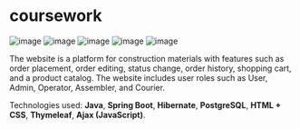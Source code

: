 # coursework

![image](https://github.com/trashplusplus/coursework/assets/19663951/1e8e330a-53bc-4169-9c01-b93dd941d4ee)
![image](https://github.com/trashplusplus/coursework/assets/19663951/8a20d32b-9317-4284-b742-4b190edfdc8d)
![image](https://github.com/trashplusplus/coursework/assets/19663951/b1e10203-d560-4c4e-94ea-1ace9d17f87a)
![image](https://github.com/trashplusplus/coursework/assets/19663951/c5bb50a4-393e-47d7-89d2-7482915aecc5)
![image](https://github.com/trashplusplus/coursework/assets/19663951/cd570e83-c3bd-466f-8b9e-65fbe8ddedbd)


The website is a platform for construction materials with features such as order placement, order editing, status change, order history, shopping cart, and a product catalog. The website includes user roles such as User, Admin, Operator, Assembler, and Courier. 

Technologies used: **Java**, **Spring Boot**, **Hibernate**, **PostgreSQL**, **HTML + CSS**, **Thymeleaf**, **Ajax (JavaScript)**.
